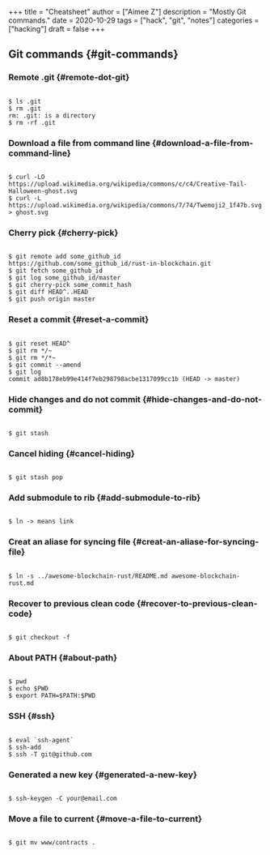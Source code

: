 +++
title = "Cheatsheet"
author = ["Aimee Z"]
description = "Mostly Git commands."
date = 2020-10-29
tags = ["hack", "git", "notes"]
categories = ["hacking"]
draft = false
+++

## Git commands {#git-commands}


### Remote .git {#remote-dot-git}

```nil

$ ls .git
$ rm .git
rm: .git: is a directory
$ rm -rf .git

```


### Download a file from command line {#download-a-file-from-command-line}

```nil

$ curl -LO https://upload.wikimedia.org/wikipedia/commons/c/c4/Creative-Tail-Halloween-ghost.svg
$ curl -L https://upload.wikimedia.org/wikipedia/commons/7/74/Twemoji2_1f47b.svg > ghost.svg

```


### Cherry pick {#cherry-pick}

```nil

$ git remote add some_github_id https://github.com/some_github_id/rust-in-blockchain.git
$ git fetch some_github_id
$ git log some_github_id/master
$ git cherry-pick some_commit_hash
$ git diff HEAD^..HEAD
$ git push origin master

```


### Reset a commit {#reset-a-commit}

```nil

$ git reset HEAD^
$ git rm */~
$ git rm */*~
$ git commit --amend
$ git log
commit ad8b178eb99e414f7eb298798acbe1317099cc1b (HEAD -> master)

```


### Hide changes and do not commit {#hide-changes-and-do-not-commit}

```nil

$ git stash

```


### Cancel hiding {#cancel-hiding}

```nil

$ git stash pop

```


### Add submodule to rib {#add-submodule-to-rib}

```nil

$ ln -> means link

```


### Creat an aliase for syncing file {#creat-an-aliase-for-syncing-file}

```nil

$ ln -s ../awesome-blockchain-rust/README.md awesome-blockchain-rust.md

```


### Recover to previous clean code {#recover-to-previous-clean-code}

```nil

$ git checkout -f

```


### About PATH {#about-path}

```nil

$ pwd
$ echo $PWD
$ export PATH=$PATH:$PWD

```


### SSH {#ssh}

```nil

$ eval `ssh-agent`
$ ssh-add
$ ssh -T git@github.com

```


### Generated a new key {#generated-a-new-key}

```nil

$ ssh-keygen -C your@email.com

```


### Move a file to current {#move-a-file-to-current}

```nil

$ git mv www/contracts .

```